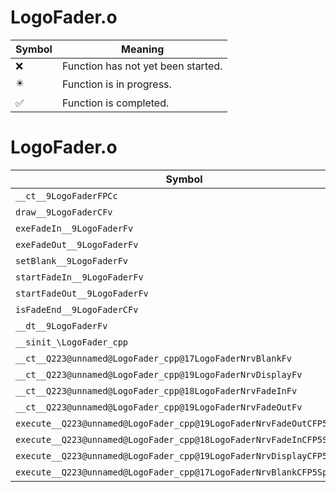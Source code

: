 # LogoFader.o
| Symbol | Meaning 
| ------------- | ------------- 
| :x: | Function has not yet been started. 
| :eight_pointed_black_star: | Function is in progress. 
| :white_check_mark: | Function is completed. 


# LogoFader.o
| Symbol | Decompiled? |
| ------------- | ------------- |
| `__ct__9LogoFaderFPCc` | :x: |
| `draw__9LogoFaderCFv` | :x: |
| `exeFadeIn__9LogoFaderFv` | :x: |
| `exeFadeOut__9LogoFaderFv` | :x: |
| `setBlank__9LogoFaderFv` | :x: |
| `startFadeIn__9LogoFaderFv` | :x: |
| `startFadeOut__9LogoFaderFv` | :x: |
| `isFadeEnd__9LogoFaderCFv` | :x: |
| `__dt__9LogoFaderFv` | :x: |
| `__sinit_\LogoFader_cpp` | :x: |
| `__ct__Q223@unnamed@LogoFader_cpp@17LogoFaderNrvBlankFv` | :x: |
| `__ct__Q223@unnamed@LogoFader_cpp@19LogoFaderNrvDisplayFv` | :x: |
| `__ct__Q223@unnamed@LogoFader_cpp@18LogoFaderNrvFadeInFv` | :x: |
| `__ct__Q223@unnamed@LogoFader_cpp@19LogoFaderNrvFadeOutFv` | :x: |
| `execute__Q223@unnamed@LogoFader_cpp@19LogoFaderNrvFadeOutCFP5Spine` | :x: |
| `execute__Q223@unnamed@LogoFader_cpp@18LogoFaderNrvFadeInCFP5Spine` | :x: |
| `execute__Q223@unnamed@LogoFader_cpp@19LogoFaderNrvDisplayCFP5Spine` | :x: |
| `execute__Q223@unnamed@LogoFader_cpp@17LogoFaderNrvBlankCFP5Spine` | :x: |
